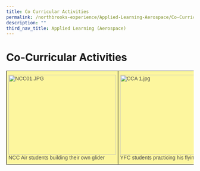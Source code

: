 ```yaml
---
title: Co Curricular Activities
permalink: /northbrooks-experience/Applied-Learning-Aerospace/Co-Curricular-Activities/
description: ""
third_nav_title: Applied Learning (Aerospace)
---
```


Co-Curricular Activities
========================

<style type="text/css">
.tg  {border-collapse:collapse;border-spacing:0;}
.tg td{border-color:black;border-style:solid;border-width:1px;font-family:Arial, sans-serif;font-size:14px;
  overflow:hidden;padding:10px 5px;word-break:normal;}
.tg th{border-color:black;border-style:solid;border-width:1px;font-family:Arial, sans-serif;font-size:14px;
  font-weight:normal;overflow:hidden;padding:10px 5px;word-break:normal;}
.tg .tg-wecl{background-color:#fdf69e;color:#505050;text-align:left;vertical-align:top}
</style>
<table class="tg">
<thead>
  <tr>
    <td class="tg-wecl"><img src="https://northbrookssec-moe-edu-sg-admin.cwp.sg/qql/slot/u162/Northbrooks%20Experience/AEM/NCC01.JPG" alt="NCC01.JPG" width="289" height="215"><br>NCC Air students building their own glider</td>
    <td class="tg-wecl"><img src="https://northbrookssec-moe-edu-sg-admin.cwp.sg/qql/slot/u162/Northbrooks%20Experience/AEM/CCA%201.jpg" alt="CCA 1.jpg" width="445" height="215"><br>YFC students practicing his flying on simulator</td>
  </tr>
</thead>
</table>